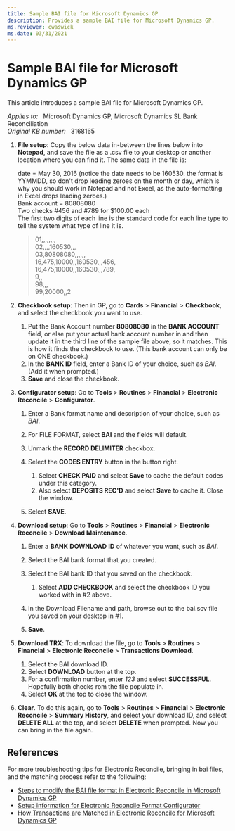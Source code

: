 ```yaml
---
title: Sample BAI file for Microsoft Dynamics GP
description: Provides a sample BAI file for Microsoft Dynamics GP.
ms.reviewer: cwaswick
ms.date: 03/31/2021
---
```

# Sample BAI file for Microsoft Dynamics GP

This article introduces a sample BAI file for Microsoft Dynamics GP.

_Applies to:_ &nbsp; Microsoft Dynamics GP, Microsoft Dynamics SL Bank Reconciliation  
_Original KB number:_ &nbsp; 3168165

1. **File setup**: Copy the below data in-between the lines below into **Notepad**, and save the file as a .csv file to your desktop or another location where you can find it. The same data in the file is:

    date = May 30, 2016 (notice the date needs to be 160530. the format is YYMMDD, so don't drop leading zeroes on the month or day, which is why you should work in Notepad and not Excel, as the auto-formatting in Excel drops leading zeroes.)  
    Bank account = 80808080  
    Two checks #456 and #789 for $100.00 each  
    The first two digits of each line is the standard code for each line type to tell the system what type of line it is.

    > 01,,,,,,,,  
    02,,,,160530,,,  
    03,80808080,,,,,,  
    16,475,10000,,160530,,,456,  
    16,475,10000,,160530,,,789,  
    9,,  
    98,,,  
    99,20000,,2

2. **Checkbook setup**: Then in GP, go to **Cards** > **Financial** > **Checkbook**, and select the checkbook you want to use.

    1. Put the Bank Account number **80808080** in the **BANK ACCOUNT** field, or else put your actual bank account number in and then update it in the third line of the sample file above, so it matches. This is how it finds the checkbook to use. (This bank account can only be on ONE checkbook.)
    2. In the **BANK ID** field, enter a Bank ID of your choice, such as *BAI*. (Add it when prompted.)
    3. **Save** and close the checkbook.

3. **Configurator setup**: Go to **Tools** > **Routines** > **Financial** > **Electronic Reconcile** > **Configurator**.

    1. Enter a Bank format name and description of your choice, such as *BAI*.
    2. For FILE FORMAT, select **BAI** and the fields will default.
    3. Unmark the **RECORD DELIMITER** checkbox.
    4. Select the **CODES ENTRY** button in the button right.

        1. Select **CHECK PAID** and select **Save** to cache the default codes under this category.
        1. Also select **DEPOSITS REC'D** and select **Save** to cache it. Close the window.

    5. Select **SAVE**.

4. **Download setup**: Go to **Tools** > **Routines** > **Financial** > **Electronic Reconcile** > **Download Maintenance**.

    1. Enter a **BANK** **DOWNLOAD** **ID** of whatever you want, such as *BAI*.
    1. Select the BAI bank format that you created.
    1. Select the BAI bank ID that you saved on the checkbook.

       1. Select **ADD CHECKBOOK** and select the checkbook ID you worked with in #2 above.

    1. In the Download Filename and path, browse out to the bai.scv file you saved on your desktop in #1.
    1. **Save**.

5. **Download TRX**: To download the file, go to **Tools** > **Routines** > **Financial** > **Electronic Reconcile** > **Transactions Download**.

    1. Select the BAI download ID.
    2. Select **DOWNLOAD** button at the top.
    3. For a confirmation number, enter *123* and select **SUCCESSFUL**. Hopefully both checks rom the file populate in.
    4. Select **OK** at the top to close the window.

6. **Clear**. To do this again, go to **Tools** > **Routines** > **Financial** > **Electronic Reconcile** > **Summary History**, and select your download ID, and select **DELETE ALL** at the top, and select **DELETE** when prompted. Now you can bring in the file again.

## References

For more troubleshooting tips for Electronic Reconcile, bringing in bai files, and the matching process refer to the following:

- [Steps to modify the BAI file format in Electronic Reconcile in Microsoft Dynamics GP](https://support.microsoft.com/topic/steps-to-modify-the-bai-file-format-in-electronic-reconcile-in-microsoft-dynamics-gp-725574ef-b596-7af8-c289-104470a28204)
- [Setup information for Electronic Reconcile Format Configurator](https://support.microsoft.com/topic/kb-850751-setup-information-for-electronic-reconcile-format-configurator-88954a65-6af5-c843-9b61-dd5f4b85e79e)
- [How Transactions are Matched in Electronic Reconcile for Microsoft Dynamics GP](https://support.microsoft.com/topic/kb-851279-how-transactions-are-matched-in-electronic-reconcile-for-microsoft-dynamics-gp-01c9d3e1-a36a-e040-4445-dd1da7be98c0)

